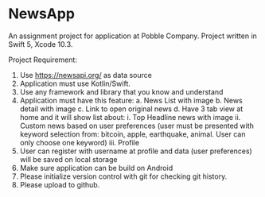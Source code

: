# NewsApp
An assignment project for application at Pobble Company.
Project written in Swift 5, Xcode 10.3.

Project Requirement:
1. Use https://newsapi.org/ as data source 
2. Application must use Kotlin/Swift. 
3. Use any framework and library that you know and understand 
4. Application must have this feature:
  a. News List with image 
  b. News detail with image 
  c. Link to open original news 
  d. Have 3 tab view at home and it will show list about: 
        i. Top Headline news with image
        ii. Custom news based on user preferences (user must be presented with keyword selection from: bitcoin, apple, earthquake, animal. User can only choose one keyword)
        iii. Profile 
5. User can register with username at profile and data (user preferences) will be saved on local storage 
6. Make sure application can be build on Android 
7. Please initialize version control with git for checking git history.
8. Please upload to github.
